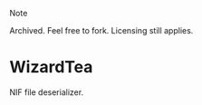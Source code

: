 > [!NOTE]
> Archived. Feel free to fork. Licensing still applies.

# WizardTea

NIF file deserializer.
